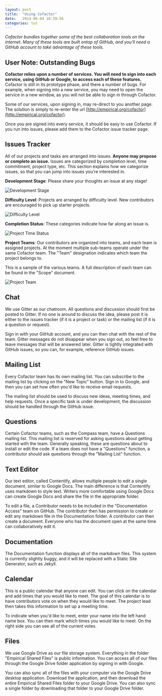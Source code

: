 ```yaml
---
layout: post
title:  "Using Cofactor"
date:   2014-06-04 10:39:56
categories: tut
---
```


*Cofactor bundles together some of the best collaboration tools on the internet. Many of these tools are built ontop of GitHub, and you'll need a GitHub account to take advantage of these tools.*

## User Note: Outstanding Bugs

**Cofactor relies upon a number of services. You will need to sign into each service, using GitHub or Google, to access each of these features.** Cofactor is still in its prototype phase, and there a number of bugs. For example, when signing into a new service, you may need to open the service in a new window, as you will not be able to sign in through Cofactor.

Some of our services, upon signing in, may re-direct to you another page. The solution is simply to re-enter the url [http://empirical.org/cofactor](http://empirical.org/cofactor). 

Once you are signed into every service, it should be easy to use Cofactor. If you run into issues, please add them to the Cofactor issue tracker page.  


## Issues Tracker
All of our projects and tasks are arranged into issues. **Anyone may propose or complete an issue.** Issues are categorized by completion level, time commitment, project type, etc. This section explains how we categorize issues, so that you can jump into issues you're interested in.

**Development Stage**: Please share your thoughts an issue at any stage!

![Development Stage](http://i.imgur.com/8pIEHZQ.png)

**Difficulty Level**: Projects are arranged by difficulty level. New contributors are encouraged to pick up starter projects. 

![Difficulty Level](http://i.imgur.com/YRtpmLT.png)

**Completion Status**: These categories indicate how far along an issue is. 

![Project Time Status](http://i.imgur.com/uUK87w4.png)


**Project Teams**: Our contributors are organized into teams, and each team is assigned projects. At the moment multiple sub-teams operate under the same Cofactor team. The "Team" designation indicates which team the project belongs to. 

This is a sample of the various teams. A full description of each team can be found in the "Scope" document. 

![Project Team](http://i.imgur.com/xG5hkEQ.png)

## Chat
We use Gitter as our chatroom. All questions and discussion should first be posted to Gitter. If no one is around to discuss the idea, please post it is either to the issues tracker (if it is a project or task) or the mailing list (if it is a question or request). 

Sign in with your GitHub account, and you can then chat with the rest of the team. Gitter messages do not disappear when you sign out, so feel free to leave messages that will be answered later. Gitter is tightly integrated with GitHub issues, so you can, for example, reference GitHub issues. 

## Mailing List
Every Cofactor team has its own mailing list. You can subscribe to the mailing list by clicking on the "New Topic" button. Sign in to Google, and then you can set how often you'd like to receive email requests. 

The mailing list should be used to discuss new ideas, meeting times, and help requests. Once a specific task is under development, the discussion should be handled through the GitHub issue. 

## Questions
Certain Cofactor teams, such as the Compass team, have a Questions mailing list. This mailing list is reserved for asking questions about getting started with the team.  Generally speaking, these are questions about to install or edit the code. If a team does not have a "Questions" function, a contributor should ask questions through the "Mailing List" function.  

## Text Editor
Our text editor, called Contentify, allows multiple people to edit a single document, similar to Google Docs. The main difference is that Contentify uses markdown to style text. Writers more comfortable using Google Docs can create Google Docs and share the file in the appropriate folder. 

To edit a file, a Contributor needs to be included in the "Documentation Access" team on GitHub. The contributor then has permission to create or edit any markdown file in the Documentation folder. A contributor can then create a document. Everyone who has the document open at the same time can collaboratively edit it. 

## Documentation
The Documentation function displays all of the markdown files. This system is currently slightly buggy, and it will be replaced with a Static Site Generator, such as Jekyll. 

## Calendar
This is a public calendar that anyone can edit. You can click on the calendar and add times that you would like to meet. The goal of this calendar is to have contributors vote on when they would like to meet. The project lead then takes this information to set up a meeting time. 

To indicate when you'd like to meet, enter your name into the left hand name box. You can then mark which times you would like to meet. On the right side you can see all of the current votes. 

## Files
We use Google Drive as our file storage system. Everything in the folder "Empirical Shared Files" is public information. You can access all of our files through the Google Drive folder application by signing in with Google. 

You can also sync all of the files with your computer via the Google Drive desktop application. Download the application, and then download the entire Empirical Shared Files folder to your Google Drive. You can also sync a single folder by downloading that folder to your Google Drive folder. 

<!---View the raw file at: https://docs.google.com/a/quill.org/document/d/1GI0SzJMI_xKXQFRmMU3Jn-2A_BtXszqQNvO11okKKnU/edit?usp=sharing--->


